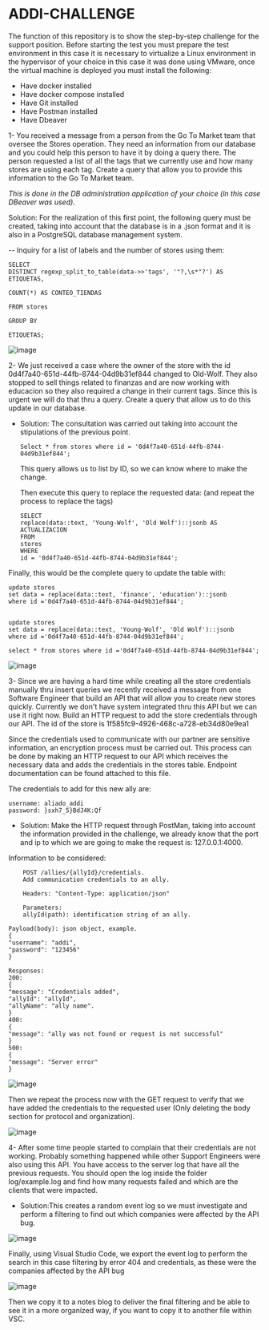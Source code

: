 # ADDI-CHALLENGE
The function of this repository is to show the step-by-step challenge for the support position.
Before starting the test you must prepare the test environment in this case it is necessary to virtualize a Linux environment in the hypervisor of your choice in this case it was done using VMware, once the virtual machine is deployed you must install the following:

* Have docker installed
* Have docker compose installed
* Have Git installed
* Have Postman installed
* Have Dbeaver

1- You received a message from a person from the Go To Market team that oversee the Stores operation. They need an information from our database and you could help this person to have it by doing a query there. The person requested a list of all the tags that we currently use and how many stores are using each tag. Create a query that allow you to provide this information to the Go To Market team. 

*This is done in the DB administration application of your choice (in this case DBeaver was used).*


Solution: For the realization of this first point, the following query must be created, taking into account that the database is in a .json format and it is also in a PostgreSQL database management system.


-- Inquiry for a list of labels and the number of stores using them:

    

    SELECT
    DISTINCT regexp_split_to_table(data->>'tags', '"?,\s*"?') AS ETIQUETAS,
  
    COUNT(*) AS CONTEO_TIENDAS

    FROM stores
  
    GROUP BY 

    ETIQUETAS; 

![image](https://github.com/esca999/ADDI-CHALLENGE/assets/152576656/08e025dd-564f-4589-a805-40473e8e70b9)


2- We just received a case where the owner of the store with the id 0d4f7a40-651d-44fb-8744-04d9b31ef844 changed to Old-Wolf. They also stopped to sell things related to finanzas and are now working with educacion so they also required a change in their current tags. Since this is urgent we will do that thru a query. Create a query that allow us to do this update in our database.

* Solution: The consultation was carried out taking into account the stipulations of the previous point.

      Select * from stores where id = '0d4f7a40-651d-44fb-8744-04d9b31ef844';

  This query allows us to list by ID, so we can know where to make the change.

  Then execute this query to replace the requested data: (and repeat the process to replace the tags)

      SELECT 
      replace(data::text, 'Young-Wolf', 'Old Wolf')::jsonb AS ACTUALIZACION
      FROM 
      stores 
      WHERE 
      id = '0d4f7a40-651d-44fb-8744-04d9b31ef844';

Finally, this would be the complete query to update the table with:

    update stores
    set data = replace(data::text, 'finance', 'education')::jsonb
    where id ='0d4f7a40-651d-44fb-8744-04d9b31ef844';


    update stores
    set data = replace(data::text, 'Young-Wolf', 'Old Wolf')::jsonb
    where id ='0d4f7a40-651d-44fb-8744-04d9b31ef844';

    select * from stores where id ='0d4f7a40-651d-44fb-8744-04d9b31ef844';

![image](https://github.com/esca999/ADDI-CHALLENGE/assets/152576656/373d23db-4c8f-469d-b12b-b6c8cc3191a9)


3- Since we are having a hard time while creating all the store credentials manually thru insert queries we recently received a message from one Software Engineer that build an API that will allow you to create new stores quickly. Currently we don't have system integrated thru this API but we can use it right now. Build an HTTP request to add the store credentials through our API. The id of the store is 1f585fc9-4926-468c-a728-eb34d80e9ea1

Since the credentials used to communicate with our partner are sensitive information, an encryption process must be carried out. This process can be done by making an HTTP request to our API which receives the necessary data and adds the credentials in the stores table. Endpoint documentation can be found attached to this file.

The credentials to add for this new ally are:

    username: aliado_addi
    password: }sxh7_5}BdJ4K:Qf

* Solution: Make the HTTP request through PostMan, taking into account the information provided in the challenge, we already know that the port and ip to which we are going to make the request is: 127.0.0.1:4000.

Information to be considered:
        
        POST /allies/{allyId}/credentials.
        Add communication credentials to an ally.

        Headers: "Content-Type: application/json"

        Parameters:
        allyId(path): identification string of an ally.

    Payload(body): json object, example.
    {
	"username": "addi",
	"password": "123456"
    }

    Responses:
    200: 
    {
	"message": "Credentials added",
	"allyId": "allyId",
	"allyName": "ally name".
    }
    400:
    {
	"message": "ally was not found or request is not successful"
    }
    500:
    {
	"message": "Server error"
    }    

![image](https://github.com/esca999/ADDI-CHALLENGE/assets/152576656/67ced6d7-80b2-4038-94f1-61b429f01617)

Then we repeat the process now with the GET request to verify that we have added the credentials to the requested user (Only deleting the body section for protocol and organization).

![image](https://github.com/esca999/ADDI-CHALLENGE/assets/152576656/b33f066b-0f66-4f55-8c2f-18312dcb470d)

4- After some time people started to complain that their credentials are not working. Probably something happened while other Support Engineers were also using this API. You have access to the server log that have all the previous requests. You should open the log inside the folder log/example.log and find how many requests failed and which are the clients that were impacted.

* Solution:This creates a random event log so we must investigate and perform a filtering to find out which companies were affected by the API bug.

![image](https://github.com/esca999/ADDI-CHALLENGE/assets/152576656/ff37e652-f1e8-40f3-907e-be2b6595714d)

Finally, using Visual Studio Code, we export the event log to perform the search in this case filtering by error 404 and credentials, as these were the companies affected by the API bug

![image](https://github.com/esca999/ADDI-CHALLENGE/assets/152576656/a1448784-3b80-4c16-8dfa-d2c8532f14a7)



Then we copy it to a notes blog to deliver the final filtering and be able to see it in a more organized way, if you want to copy it to another file within VSC.

